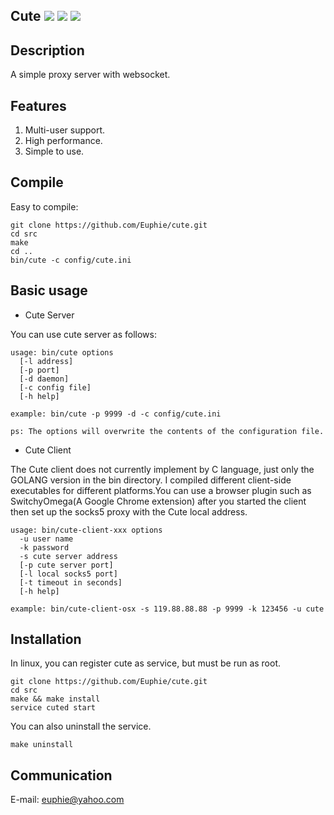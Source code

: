 ## Cute [![](https://img.shields.io/badge/building-passing-green.svg)](http://euphie.me) [![](https://img.shields.io/badge/version-v0.7.1-yellow.svg)](http://euphie.me) [![](https://img.shields.io/badge/beta-yes-red.svg)](http://euphie.me)

## Description

A simple proxy server with websocket.

## Features

1. Multi-user support.
2. High performance.
3. Simple to use.

## Compile

Easy to compile:
```
git clone https://github.com/Euphie/cute.git
cd src
make
cd ..
bin/cute -c config/cute.ini 
```

## Basic usage

* Cute Server

You can use cute server as follows:
```
usage: bin/cute options
  [-l address]
  [-p port]
  [-d daemon]
  [-c config file]
  [-h help]
  
example: bin/cute -p 9999 -d -c config/cute.ini

ps: The options will overwrite the contents of the configuration file. 
```

* Cute Client

The Cute client does not currently implement by C language, just only the GOLANG version in the bin directory. I compiled different client-side executables for different platforms.You can use a browser plugin such as SwitchyOmega(A Google Chrome extension) after you started the client then set up the socks5 proxy with the Cute local address.

```
usage: bin/cute-client-xxx options
  -u user name
  -k password
  -s cute server address
  [-p cute server port]
  [-l local socks5 port]
  [-t timeout in seconds]
  [-h help]
  
example: bin/cute-client-osx -s 119.88.88.88 -p 9999 -k 123456 -u cute
```

## Installation

In linux, you can register cute as service, but must be run as root.
```
git clone https://github.com/Euphie/cute.git
cd src
make && make install
service cuted start
```

You can also uninstall the service.
```
make uninstall
```


## Communication

E-mail: euphie@yahoo.com
